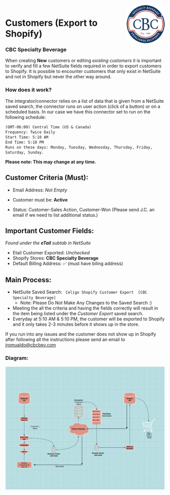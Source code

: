<img src="images/favicon-image.png" align="right" width="120" height="120"/>

# Customers (Export to Shopify)
### CBC Specialty Beverage

When creating **New** customers or editing _existing_ _customers_ it is important to verify and fill a few NetSuite fields required in order to export customers to Shopify. It is possible to encounter customers that only exist in NetSuite and not in Shopify but never the other way around. 

### How does it work?

The integrator/connector relies on a list of data that is given from a NetSuite saved search, the connector runs on user action (click of a button) or on a scheduled basis. In our case we have this connector set to run on the following schedule:

```
(GMT-06:00) Central Time (US & Canada)
Frequency: Twice Daily
Start Time: 5:10 AM
End Time: 5:10 PM
Runs on these days: Monday, Tuesday, Wednesday, Thursday, Friday, Saturday, Sunday.
```

**Please note: This may change at any time.**

## Customer Criteria (Must):

- Email Address: _Not_ _Empty_

- Customer must be: **Active**

- Status: Customer-Sales Action, Customer-Won (Please send J.C. an email if we need to list additional status.)

## Important Customer Fields:

_Found under the **eTail** subtab in NetSuite_

- Etail Customer Exported:  _Unchecked_
- Shopify Stores: **CBC Specialty Beverage**
- Default Billing Address: ✅ (must have biling address)


## Main Process:

- NetSuite Saved Search:
    ``` Celigo Shopify Customer Export  [CBC Specialty Beverage]```
    -   Note: Please Do Not Make Any Changes to the Saved Search :)
- Meeting the all the criteria and having the fields correctly will result in the item being listed under the _Customer_ _Export_ saved search. 
- Everyday at 5:10 AM & 5:10 PM, the customer will be exported to Shopify and it only takes 2-3 minutes before it shows up in the store. 

If you run into any issues and the customer does not show up in Shopify after following all the instructions please send an email to jromualdo@cbcbev.com

### Diagram:


<img src="images/diagram.png" width="100%" height="60%"/>
